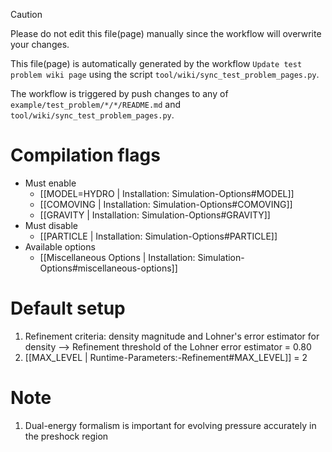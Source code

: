 > [!CAUTION]
> Please do not edit this file(page) manually since the workflow will overwrite your changes.
>
> This file(page) is automatically generated by the workflow `Update test problem wiki page` using the script `tool/wiki/sync_test_problem_pages.py`.
>
> The workflow is triggered by push changes to any of `example/test_problem/*/*/README.md` and `tool/wiki/sync_test_problem_pages.py`.


# Compilation flags
- Must enable
   - [[MODEL=HYDRO | Installation: Simulation-Options#MODEL]]
   - [[COMOVING | Installation: Simulation-Options#COMOVING]]
   - [[GRAVITY | Installation: Simulation-Options#GRAVITY]]
- Must disable
   - [[PARTICLE | Installation: Simulation-Options#PARTICLE]]
- Available options
   - [[Miscellaneous Options | Installation: Simulation-Options#miscellaneous-options]]


# Default setup
1. Refinement criteria: density magnitude and Lohner's error estimator for density
   --> Refinement threshold of the Lohner error estimator = 0.80
2. [[MAX_LEVEL | Runtime-Parameters:-Refinement#MAX_LEVEL]] = 2


# Note
1. Dual-energy formalism is important for evolving pressure accurately in the
   preshock region

